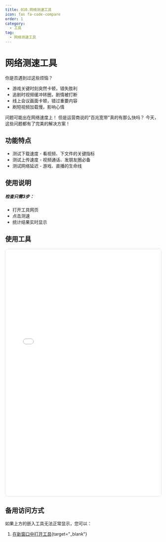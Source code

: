 ```yaml
---
title: 010.网络测速工具
icon: fas fa-code-compare
order: 1
category:
  - 工具
tag:
  - 网络测速工具
---
```


# 网络测速工具

你是否遇到过这些烦恼？

- 游戏关键时刻突然卡顿，错失胜利
- 追剧时视频缓冲转圈，剧情被打断
- 线上会议画面卡顿，错过重要内容
- 刷短视频加载慢，影响心情

问题可能出在网络速度上！ 但是运营商说的"百兆宽带"真的有那么快吗？
今天，这些问题都有了完美的解决方案！

## 功能特点

* 测试下载速度 - 看视频、下文件的关键指标
* 测试上传速度 - 视频通话、发朋友圈必备
* 测试网络延迟 - 游戏、直播的生命线

## 使用说明

##### 检查只需3步：

- 打开工具网页
- 点击测速
- 统计结果实时显示


## 使用工具

<iframe src="/tools/speed_test_tool.html" width="100%" height="800px" frameborder="0" style="border: 1px solid #ddd; border-radius: 8px;"></iframe>

## 备用访问方式

如果上方的嵌入工具无法正常显示，您可以：

1. [在新窗口中打开工具](/tools/speed_test_tool.html){target="_blank"}
